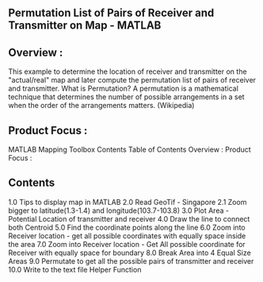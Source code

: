 ## Permutation List of Pairs of Receiver and Transmitter on Map - MATLAB

## Overview :

This example to determine the location of receiver and transmitter on the "actual/real" map and later compute the permutation list of pairs of receiver and transmitter.
What is Permutation? 
A permutation is a mathematical technique that determines the number of possible arrangements in a set when the order of the arrangements matters. (Wikipedia)

## Product Focus :
MATLAB
Mapping Toolbox
Contents
Table of Contents
Overview :
Product Focus :

## Contents
1.0 Tips to display map in MATLAB
2.0 Read GeoTif - Singapore
2.1 Zoom bigger to latitude(1.3-1.4) and longitude(103.7-103.8)
3.0 Plot Area - Potential Location of transmitter and receiver
4.0 Draw the line to connect both Centroid
5.0 Find the coordinate points along the line 
6.0 Zoom into Receiver location - get all possible coordinates with equally space inside the area
7.0 Zoom into Receiver location - Get All possible coordinate for Receiver with equally space for boundary
8.0 Break Area into 4 Equal Size Areas
9.0 Permutate to get all the possible pairs of transmitter and receiver
10.0 Write to the text file
Helper Function

